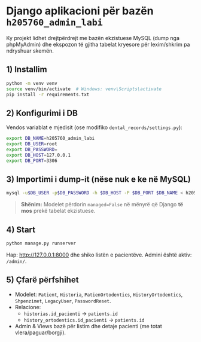 # Django aplikacioni për bazën `h205760_admin_labi`

Ky projekt lidhet drejtpërdrejt me bazën ekzistuese MySQL (dump nga phpMyAdmin)
dhe ekspozon të gjitha tabelat kryesore për lexim/shkrim pa ndryshuar skemën.

## 1) Installim

```bash
python -m venv venv
source venv/bin/activate  # Windows: venv\Scripts\activate
pip install -r requirements.txt
```

## 2) Konfigurimi i DB
Vendos variablat e mjedisit (ose modifiko `dental_records/settings.py`):

```bash
export DB_NAME=h205760_admin_labi
export DB_USER=root
export DB_PASSWORD=
export DB_HOST=127.0.0.1
export DB_PORT=3306
```

## 3) Importimi i dump-it (nëse nuk e ke në MySQL)
```bash
mysql -u$DB_USER -p$DB_PASSWORD -h $DB_HOST -P $DB_PORT $DB_NAME < h205760_admin_labi.sql
```

> **Shënim:** Modelet përdorin `managed=False` në mënyrë që Django **të mos** prekë tabelat ekzistuese.

## 4) Start
```bash
python manage.py runserver
```
Hap: http://127.0.0.1:8000 dhe shiko listën e pacientëve. Admini është aktiv: `/admin/`.

## 5) Çfarë përfshihet
- Modelet: `Patient`, `Historia`, `PatienOrtodentics`, `HistoryOrtodentics`, `Shpenzimet`, `LegacyUser`, `PasswordReset`.
- Relacione:
  - `historias.id_pacienti` → `patients.id`
  - `history_ortodentics.id_pacienti` → `patients.id`
- Admin & Views bazë për listim dhe detaje pacienti (me totat vlera/paguar/borgji).

